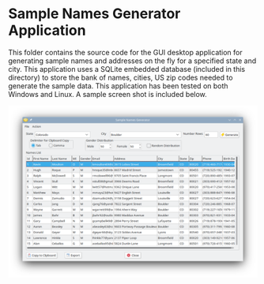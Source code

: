 # Sample Names Generator Application

This folder contains the source code for the GUI desktop application for generating sample names and addresses on the fly for a specified state and city.
This application uses a SQLite embedded database (included in this directory) to store the bank of names, cities, US zip codes needed to generate the 
sample data. This application has been tested on both Windows and Linux. A sample screen shot is included below.

 ![Application Screenshot](SampleNamesGenerator_Screenshot.png)
